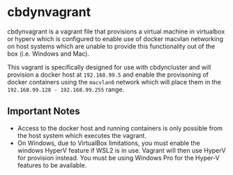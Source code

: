 # cbdynvagrant

cbdynvagrant is a vagrant file that provisions a virtual machine in virtualbox or hyperv
which is configured to enable use of docker macvlan networking on host systems which are
unable to provide this functionality out of the box (i.e. Windows and Mac).

This vagrant is specifically designed for use with cbdyncluster and will provision a
docker host at `192.168.99.5` and enable the provisoning of docker containers using the
`macvlan0` network which will place them in the `192.168.99.128 - 192.168.99.255` range.

## Important Notes

- Access to the docker host and running containers is only possible from the host
  system which executes the vagrant.
- On Windows, due to VirtualBox limitations, you must enable the windows HyperV feature
  if WSL2 is in use. Vagrant will then use HyperV for provision instead. You must be
  using Windows Pro for the Hyper-V features to be available.
